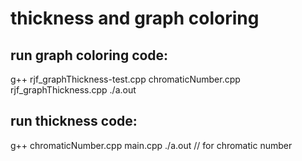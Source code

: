 # thickness and graph coloring

## run graph coloring code:

g++ rjf_graphThickness-test.cpp chromaticNumber.cpp rjf_graphThickness.cpp
./a.out

## run thickness code:

g++ chromaticNumber.cpp main.cpp
./a.out
// for chromatic number
